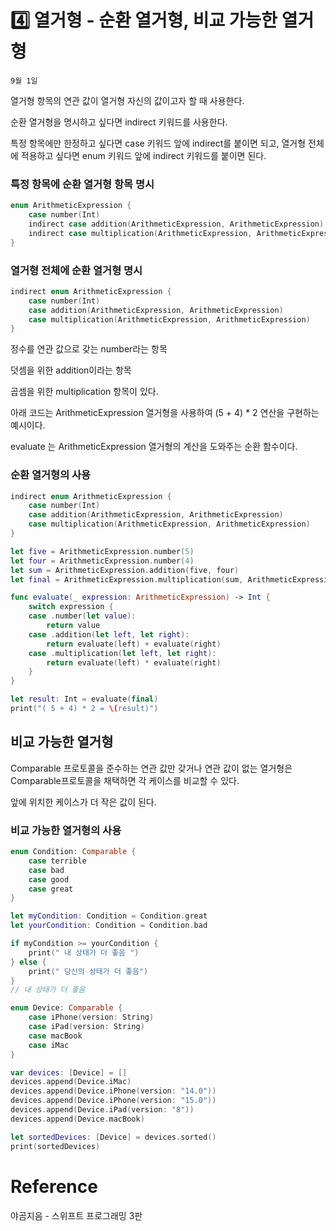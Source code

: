 # 4️⃣ 열거형 - 순환 열거형, 비교 가능한 열거형

`9월 1일`

열거형 항목의 연관 값이 열거형 자신의 값이고자 할 때 사용한다.

순환 열거형을 명시하고 싶다면 indirect 키워드를 사용한다.

특정 항목에만 한정하고 싶다면 case 키워드 앞에 indirect를 붙이면 되고, 열거형 전체에 적용하고 싶다면 enum 키워드 앞에 indirect 키워드를 붙이면 된다.

### 특정 항목에 순환 열거형 항목 명시

```swift
enum ArithmeticExpression {
    case number(Int)
    indirect case addition(ArithmeticExpression, ArithmeticExpression)
    indirect case multiplication(ArithmeticExpression, ArithmeticExpression)
}
```

### 열거형 전체에 순환 열거형 명시

```swift
indirect enum ArithmeticExpression {
    case number(Int)
    case addition(ArithmeticExpression, ArithmeticExpression)
    case multiplication(ArithmeticExpression, ArithmeticExpression)
}
```

정수를 연관 값으로 갖는 number라는 항목

덧셈을 위한 addition이라는 항목

곱셈을 위한 multiplication 항목이 있다.

아래 코드는 ArithmeticExpression 열거형을 사용하여 (5 + 4) * 2 연산을 구현하는 예시이다.

evaluate 는 ArithmeticExpression 열거형의 계산을 도와주는 순환 함수이다.

### 순환 열거형의 사용

```swift
indirect enum ArithmeticExpression {
    case number(Int)
    case addition(ArithmeticExpression, ArithmeticExpression)
    case multiplication(ArithmeticExpression, ArithmeticExpression)
}

let five = ArithmeticExpression.number(5)
let four = ArithmeticExpression.number(4)
let sum = ArithmeticExpression.addition(five, four)
let final = ArithmeticExpression.multiplication(sum, ArithmeticExpression.number(2))

func evaluate(_ expression: ArithmeticExpression) -> Int {
    switch expression {
    case .number(let value):
        return value
    case .addition(let left, let right):
        return evaluate(left) + evaluate(right)
    case .multiplication(let left, let right):
        return evaluate(left) * evaluate(right)
    }
}

let result: Int = evaluate(final)
print("( 5 + 4) * 2 = \(result)")
```

## 비교 가능한 열거형

Comparable 프로토콜을 준수하는 연관 값만 갖거나 연관 값이 없는 열거형은 Comparable프로토콜을 채택하면 각 케이스를 비교할 수 있다.

앞에 위치한 케이스가 더 작은 값이 된다.

### 비교 가능한 열거형의 사용

```swift
enum Condition: Comparable {
    case terrible
    case bad
    case good
    case great
}

let myCondition: Condition = Condition.great
let yourCondition: Condition = Condition.bad

if myCondition >= yourCondition {
    print(" 내 상태가 더 좋음 ")
} else {
    print(" 당신의 상태가 더 좋음")
}
// 내 상태가 더 좋음

enum Device: Comparable {
    case iPhone(version: String)
    case iPad(version: String)
    case macBook
    case iMac
}

var devices: [Device] = []
devices.append(Device.iMac)
devices.append(Device.iPhone(version: "14.0"))
devices.append(Device.iPhone(version: "15.0"))
devices.append(Device.iPad(version: "8"))
devices.append(Device.macBook)

let sortedDevices: [Device] = devices.sorted()
print(sortedDevices)
```

# Reference

야곰지음 - 스위프트 프로그래밍 3판
